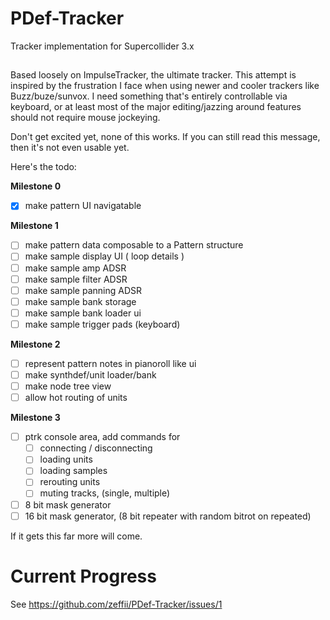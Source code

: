 # PDef-Tracker

Tracker implementation for Supercollider 3.x

## 

Based loosely on ImpulseTracker, the ultimate tracker. This attempt is inspired by the frustration I face when using newer and cooler trackers like Buzz/buze/sunvox. I need something that's entirely controllable via keyboard, or at least most of the major editing/jazzing around features should not require mouse jockeying.

Don't get excited yet, none of this works. If you can still read this message, then it's not even usable yet.

Here's the todo:

**Milestone 0**

- [x] make pattern UI navigatable

**Milestone 1**

- [ ] make pattern data composable to a Pattern structure
- [ ] make sample display UI ( loop details )
- [ ] make sample amp ADSR 
- [ ] make sample filter ADSR 
- [ ] make sample panning ADSR 
- [ ] make sample bank storage
- [ ] make sample bank loader ui
- [ ] make sample trigger pads (keyboard)

**Milestone 2**

- [ ] represent pattern notes in pianoroll like ui
- [ ] make synthdef/unit loader/bank
- [ ] make node tree view
- [ ] allow hot routing of units

**Milestone 3**

- [ ] ptrk console area, add commands for 
    - [ ] connecting / disconnecting
    - [ ] loading units
    - [ ] loading samples
    - [ ] rerouting units
    - [ ] muting tracks, (single, multiple)
- [ ] 8 bit mask generator
- [ ] 16 bit mask generator, (8 bit repeater with random bitrot on repeated)

If it gets this far more will come.

# Current Progress

See https://github.com/zeffii/PDef-Tracker/issues/1

